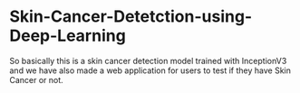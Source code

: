 # Skin-Cancer-Detetction-using-Deep-Learning
So basically this is a skin cancer detection model trained with InceptionV3 and we have also made a web application for users to test if they have Skin Cancer or not.
